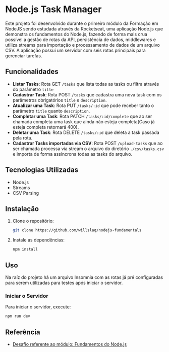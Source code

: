 ﻿# Node.js Task Manager

Este projeto foi desenvolvido durante o primeiro módulo da Formação em NodeJS sendo estudada através da Rocketseat, uma aplicação Node.js que demonstra os fundamentos do Node.js, fazendo de forma mais crua possível a gestão de rotas da API, persistência de dados, middlewares e utiliza streams para importação e processamento de dados de um arquivo CSV. A aplicação possui um servidor com seis rotas principais para gerenciar tarefas.

## Funcionalidades

- **Listar Tasks**: Rota GET `/tasks` que lista todas as tasks ou filtra através do parâmetro `title`
- **Cadastrar Task**: Rota POST `/tasks` que cadastra uma nova task com os parâmetros obrigatórios `title` e `description`.
- **Atualizar uma Task**: Rota PUT `/tasks/:id` que pode receber tanto o parâmetro  `title` quanto `description`.
- **Completar uma Task**: Rota PATCH `/tasks/:id/complete` que ao ser chamada completa uma task que ainda não esteja completa(Caso já esteja completa retornará 400).
- **Deletar uma Task**: Rota DELETE `/tasks/:id` que deleta a task passada pela rota.
- **Cadastrar Tasks importadas via CSV**: Rota POST `/upload-tasks` que ao ser chamada processa via stream o arquivo do diretório `./csv/tasks.csv` e importa de forma assíncrona todas as tasks do arquivo.

## Tecnologias Utilizadas

- Node.js
- Streams
- CSV Parsing

## Instalação

1. Clone o repositório:
    ```bash
    git clone https://github.com/willslaq/nodejs-fundamentals
    ```
2. Instale as dependências:
    ```bash
    npm install
    ```

## Uso

Na raíz do projeto há um arquivo Insomnia com as rotas já pré configuradas para serem utilizadas para testes após iniciar o servidor.

### Iniciar o Servidor

Para iniciar o servidor, execute:
```bash
npm run dev
```

## Referência

 - [Desafio referente ao módulo: Fundamentos do Node.js](https://efficient-sloth-d85.notion.site/Desafio-01-2d48608f47644519a408b438b52d913f)
